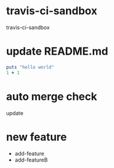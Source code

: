 # travis-ci-sandbox
travis-ci-sandbox

# update README.md

```ruby
puts "hello world"
1 + 1
```

# auto merge check
update

# new feature
* add-feature
* add-featureB
